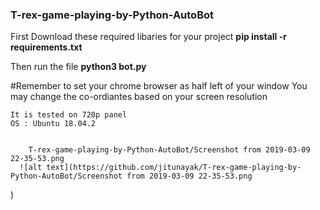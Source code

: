 ### T-rex-game-playing-by-Python-AutoBot

First Download these required libaries for your project 
**pip install -r requirements.txt**

Then run the file 
**python3 bot.py**

#Remember to set your chrome browser as half left of your window
You may change the co-ordiantes based on your screen resolution


    It is tested on 720p panel
    OS : Ubuntu 18.04.2


        T-rex-game-playing-by-Python-AutoBot/Screenshot from 2019-03-09 22-35-53.png
      ![alt text](https://github.com/jitunayak/T-rex-game-playing-by-Python-AutoBot/Screenshot from 2019-03-09 22-35-53.png
)
